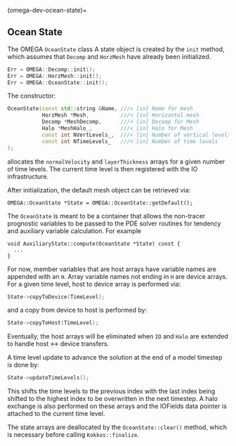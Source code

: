 (omega-dev-ocean-state)=

## Ocean State

The OMEGA `OceanState` class
A state object is created by the `init` method, which assumes that `Decomp` and `HorzMesh` have
already been initialized.
```c++
Err = OMEGA::Decomp::init();
Err = OMEGA::HorzMesh::init();
Err = OMEGA::OceanState::init();
```
The constructor:
```c++
OceanState(const std::string &Name, ///< [in] Name for mesh
           HorzMesh *Mesh,          ///< [in] Horizontal mesh
           Decomp *MeshDecomp,      ///< [in] Decomp for Mesh
           Halo *MeshHalo_,         ///< [in] Halo for Mesh
           const int NVertLevels_,  ///< [in] Number of vertical levels
           const int NTimeLevels_   ///< [in] Number of time levels
);
```
allocates the `normalVelocity` and `layerThickness` arrays for a given number of time levels.
The current time level is then registered with the IO infrastructure.

After initialization, the default mesh object can be retrieved via:
```
OMEGA::OceanState *State = OMEGA::OceanState::getDefault();
```

The `OceanState` is meant to be a container that allows the non-tracer prognostic variables to be
passed to the PDE solver routines for tendency and auxiliary variable calculation. For example
```
void AuxiliaryState::compute(OceanState *State) const {
  ...
}
```

For now, member variables that are host arrays have variable names are appended with an
`H`.  Array variable names not ending in `H` are device arrays.  For a given time level,
host to device array is performed via:
```c++
State->copyToDevice(TimeLevel);
```
and a copy from device to host is performed by:
```c++
State->copyToHost(TimeLevel);
```
Eventually, the host arrays will be eliminated when `IO` and `Halo` are extended to
handle host <-> device transfers.

A time level update to advance the solution at the end of a model timestep is done by:
```c++
State->updateTimeLevels();
```
This shifts the time levels to the previous index with the last index being shifted to the
highest index to be overwritten in the next timestep. A halo exchange is also performed on
these arrays and the IOFields data pointer is attached to the current time level.

The state arrays are deallocated by the `OceanState::clear()` method, which is
necessary before calling `Kokkos::finalize`.
